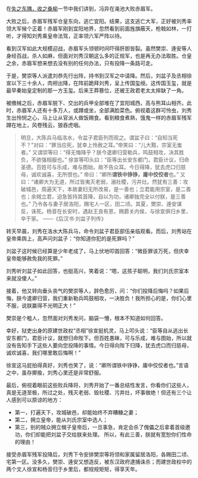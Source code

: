 在[失之东隅，收之桑榆](docs/xi_han/)一节中我们讲到，冯异在渑池大败赤眉军。

大败之后，赤眉军残军仓皇东向，逃亡宜阳。结果，这支逃亡大军，正好被刘秀率领大军候个正着！赤眉军刚到宜阳地界，忽然看到前面旌旗蔽天，枪戟如林，一打听，才得知刘秀乘皇帝法驾，正率领六军严阵以待。

看到汉军如此大规模迎战，赤眉军头领顿时间吓得肝胆皆裂。虽然樊崇、逄安等人身经百战，杀人如麻，但面对刘秀汉朝这么多的正规军，也是再无办法取胜。仓皇之余，赤眉军想来想去没有别的任何办法，只有投降一条路可走。

于是，樊崇等人派遣刘恭先行出阵，持书到汉军之中请降。然后，刘盆子及丞相徐宣以下三十余人，肉袒出降，在阵前跪拜刘秀，呈上传国玺绶。这传国玉玺，就是最早秦始皇定制的那一方玉玺。后来王莽篡位，还被王政君老太太摔缺了一角。

被缴械之后，赤眉军脱下、交出的兵甲全部堆在了宜阳城西，高与熊耳山相齐。此时，赤眉军人还有十多万人，或蹲或坐，全部满脸菜色。俯视着这群可怜虫，刘秀生出怜悯之心，马上让从官派人做饭赐食。看到粮食煮熟，饿鬼一样的赤眉军残军蹲在地上，风卷残云，狼吞虎咽。

> 明旦，大陈兵马临洛水，令盆子君臣列而观之。谓盆子曰：“自知当死不？”对曰：“罪当应死，犹幸上怜赦之耳。”帝笑曰：“儿大黠，宗室无蚩者。”
> 又谓崇等曰：“得无悔降乎？朕今遣卿归营勒兵，鸣鼓相攻，决其胜负，不欲强相服也。”
> 徐宣等叩头曰：“臣等出长安东都门，君臣计议，归命圣德。百姓可与乐成，难与图始，故不告众耳。今日得降，犹去虎口归慈母，诚欢诚喜，无所恨也。”
> 帝曰：“卿所**谓铁中铮铮，庸中佼佼者**也。”
> 又曰：“诸卿大为无道，所过皆夷灭老弱，溺社稷，污井灶。然犹有三善：攻破城邑，周遍天下，本故妻妇无所改易，是一善也；立君能用宗室，是二善也；余贼立君，迫急皆持其首降，自以为功，诸卿独完全以付朕，是三善也。”
> 乃令各与妻子居洛阳，赐宅人一区，田二顷。其夏，樊崇、逄安谋反，诛死。杨音在长安时，遇赵王良有恩，赐爵关内侯，与徐宣俱归乡里，卒于家。
> ——《后汉书·刘盆子列传》

转天早晨，刘秀在洛水大陈兵马，命令刘盆子君臣部伍亲临观看。而后，刘秀站在皇帝乘舆上，高声问刘盆子：“你知道你犯的是死罪吗？”

刘盆子这时候已经算是少年老成了，马上伏地叩首回答：“微臣罪该万死，但庆幸皇帝能够赦免我的死罪。”

刘秀听刘盆子如此回答，也挺高兴，笑着说：“嗯，这孩子聪明，我们刘氏宗室本来就没傻人。”

接着，他又转向垂头丧气的樊崇等人，辞色愈厉，问：“你们投降后悔吗？如果后悔，朕今遣卿归营，我们重新勒兵鸣鼓相攻，一决胜负！我所担心的是，你们心里不服，说朕赢得不光明正大！”

樊崇是个粗人，忽然面对刘秀发问，脑袋一懵，根本不知道如何回答。

幸好，狱吏出身的原建世政权“丞相”徐宣挺机灵，马上叩头说：“臣等自从逃出长安东都门，君臣计议，就想归命陛下。但百姓愚昧，可与乐成，难与图始，所以就没有告知手下这些人要向您投降的事情。今日得向陛下归降，犹去虎口而归慈母，诚欢诚喜，我们哪里敢后悔啊！”

徐宣这马屁拍得真好，刘秀也笑了，说：“卿所谓铁中铮铮，庸中佼佼者也。”言语之中，虽存揶揄，刘秀心里还是非常舒服。

最后，俯视着眼前这些败兵降将，刘秀开始了一番总结性发言，你看你们这些人，真是无道至极，所过之处，残灭老弱、毁社稷、污井灶，坏事做绝！但还有三个让人感到可以原谅的地方：
* 第一，打遍天下，攻城破邑，却能始终不弃糟糠之妻；
* 第二，拥立皇帝，能从刘氏宗室中选人；
* 第三，别的贼众拥立幌子皇帝后，一旦事急，肯定会杀了傀儡之后拿着首级邀功，你们却能把刘盆子交给朕来处理。
所以，有此三善，朕就有宽恕你们性命的理由！

接受赤眉军残军投降后，刘秀下令安排樊崇等将领和家属留居洛阳，各赐田二顷、宅第一区。没多久，樊崇、逄安又想造反，被东汉政府逮捕诛杀；而建世政权中的两个文人徐宣和杨音归于乡里后，都规规矩矩，得享天年。
